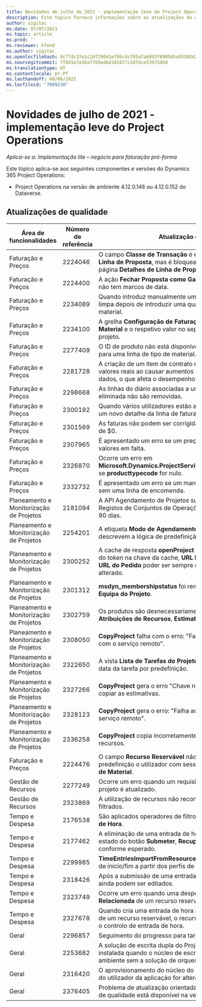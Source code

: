 ```yaml
---
title: Novidades de julho de 2021 - implementação leve do Project Operations
description: Este tópico fornece informações sobre as atualizações de qualidade disponíveis na versão de julho de 2021 da implementação leve do Project Operations.
author: sigitac
ms.date: 07/07/2021
ms.topic: article
ms.prod: ''
ms.reviewer: kfend
ms.author: sigitac
ms.openlocfilehash: 8cff4c37e1c2df29041ef86cdcf05afa6093f890565a855024202e87fd533ea5
ms.sourcegitcommit: 7f8d1e7a16af769adb43d1877c28fdce53975db8
ms.translationtype: HT
ms.contentlocale: pt-PT
ms.lasthandoff: 08/06/2021
ms.locfileid: "7009230"
---
```

# <a name="whats-new-july-2021---project-operations-lite-deployment"></a>Novidades de julho de 2021 - implementação leve do Project Operations

_Aplica-se a: Implementação lite – negócio para faturação pró-forma_

Este tópico aplica-se aos seguintes componentes e versões do Dynamics 365 Project Operations:

  - Project Operations na versão de ambiente 4.12.0.148 ou 4.12.0.152 do Dataverse.

## <a name="quality-updates"></a>Atualizações de qualidade
| **Área de funcionalidades**              | **Número de referência** | **Atualização de qualidade**                                                                                                                                                                                             |
|-------------------------------|----------------------|----------------------------------------------------------------------------------------------------------------------------------------------------------------------------------------------------------------|
| Faturação e Preços           | 2224046              | O campo **Classe de Transação** é editável no separador **Detalhes de Linha de Proposta**, mas é bloqueado se estiver a trabalhar na página **Detalhes de Linha de Proposta**.                                                                     |
| Faturação e Preços           | 2224400              | A ação **Fechar Proposta como Ganha** falha quando uma proposta não tem marcos de data.                                                                                                                                    |
| Faturação e Preços           | 2234089              | Quando introduz manualmente uma descrição de produto, esta é limpa depois de introduzir uma quantidade para uma estimativa de material.                                                                                                                         |
| Faturação e Preços           | 2234100              | A grelha **Configuração de Faturação de Tarefas** não inclui a coluna **Material** e o respetivo valor no separador **Faturação de Tarefas** do projeto.                                                                                                       |
| Faturação e Preços           | 2277409              | O ID de produto não está disponível no detalhe do item do contrato para uma linha de tipo de material.                                                                                                                                        |
| Faturação e Preços           | 2281728              | A criação de um item de contrato reavalia desnecessariamente os valores reais ao causar aumentos significativos no volume de dados, o que afeta o desempenho.                                                                                |
| Faturação e Preços           | 2298668              | As linhas do diário associadas a uma despesa recuperada e eliminada não são removidas.                                                                                                                                     |
| Faturação e Preços           | 2300192              | Quando vários utilizadores estão a editar uma fatura, é possível criar um novo detalhe da linha de fatura numa fatura confirmada.                                                                                   |
| Faturação e Preços           | 2301569              | As faturas não podem ser corrigidas se tiver sido aplicado um sinal de \$0.                                                                                                                                        |
| Faturação e Preços           | 2307965              | É apresentado um erro se um preço de categoria for criado com valores em falta.                                                                                                                           |
| Faturação e Preços           | 2326870              | Ocorre um erro em **Microsoft.Dynamics.ProjectService.Plugins.PostInvoiceLineDelete** se **producttypecode** for nulo.                                                                            |
| Faturação e Preços           | 2332732              | É apresentado um erro se um marco do item de contrato for criado sem uma linha de encomenda.                                                                                                                |
| Planeamento e Monitorização de Projetos | 2181094              | A API Agendamento de Projetos suporta agora Registos PSS e Registos de Conjuntos de Operações que são armazenados durante 90 dias.                                                                                                                  |
| Planeamento e Monitorização de Projetos | 2254201              | A etiqueta **Modo de Agendamento** é atualizada com detalhes que descrevem a lógica de predefinição.                                                                                                                                      |
| Planeamento e Monitorização de Projetos | 2300252              | A cache de resposta **openProject** é atualizada e inclui o proprietário do token na chave da cache, **URL Base** e **URL do Segmento** para o **URL do Pedido** poder ser sempre recriado se o **URL Base** for alterado. |
| Planeamento e Monitorização de Projetos | 2301312              | **msdyn_membershipstatus** foi removido da vista **Membro da Equipa do Projeto**.                                                                                                                                        |
| Planeamento e Monitorização de Projetos | 2302759              | Os produtos são desnecessariamente obtidos nos separadores **Atribuições de Recursos**, **Estimativas** e **Estimativas de Despesas**.                                                                                                        |
| Planeamento e Monitorização de Projetos | 2308050              | **CopyProject** falha com o erro: "Falha ao obter o token para falar com o serviço remoto".                                                                                                                           |
| Planeamento e Monitorização de Projetos | 2322650              | A vista **Lista de Tarefas do Projeto** foi atualizada para apresentar a data da tarefa por predefinição.                                                                                                            |
| Planeamento e Monitorização de Projetos | 2327266              | **CopyProject** gera o erro "Chave não encontrada no dicionário" ao copiar as estimativas.                                                                                                      |
| Planeamento e Monitorização de Projetos | 2328123              | **CopyProject** gera o erro: "Falha ao obter o token para falar com o serviço remoto".                                                                                                                          |
| Planeamento e Monitorização de Projetos | 2336258              | **CopyProject** copia incorretamente os nomes de posição dos recursos.                                                                                                                                                 |
| Faturação e Preços           | 2224476              | O campo **Recurso Reservável** não assume corretamente por predefinição o utilizador com sessão iniciada na página **Utilização de Material**.                                                                                                            |
| Gestão de Recursos           | 2277249              | Ocorre um erro quando um requisito de recursos não baseado no projeto é atualizado.                                                                                                            |
| Gestão de Recursos           | 2323869              | A utilização de recursos não reconhece corretamente os recursos filtrados.                                                                                                                                             |
| Tempo e Despesa              | 2176538              | São aplicados operadores de filtro incorretos ao controlo **Entrada de Hora**.                                                                                                                                                   |
| Tempo e Despesa              | 2177462              | A eliminação de uma entrada de hora na grelha não atualiza o estado do botão **Submeter**, **Recuperar**, **Eliminar** e **Editar Entrada** conforme esperado.                                                                                        |
| Tempo e Despesa              | 2299985              | **TimeEntriesImportFromResourceAssignment** não mantém a hora de início/fim a partir dos perfis de atribuição.                                                                                                  |
| Tempo e Despesa              | 2318426              | Após a submissão de uma entrada de hora, os campos bloqueados ainda podem ser editados.                                                                                                                                   |
| Tempo e Despesa              | 2323749              | Ocorre um erro quando uma despesa é criada a partir do separador **Relacionada** de um recurso reservável.                                                                                                      |
| Tempo e Despesa              | 2327678              | Quando cria uma entrada de hora a partir do separador **Relacionada** de um recurso reservável, o recurso principal não é transmitido para o controlo de entrada de hora.                                                                            |
| Geral                       | 2296857              | Seguimento do progresso para tarefas de execução prolongada.                                                                                                                                                                        |
| Geral                       | 2253682              | A solução de escrita dupla do Project Operations não deve ser instalada quando o núcleo de escrita dupla é instalado num ambiente sem a solução de orquestração de escrita dupla.                                                |
| Geral                       | 2316420              | O aprovisionamento do núcleo do Project Service falha se a unidade do utilizador da aplicação for alterada.                                                                                                                     |
| Geral                       | 2376405              | Problema de atualização orientada por fabricante fixo (A atualização de qualidade está disponível na versão 4.12.0.152)                                                                                                                     |
